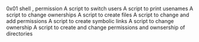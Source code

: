 0x01 shell , permission
A script to switch users
A script to print usenames
A script to change ownerships
A script to create files
A script to change and add permissions
A script to create symbolic links
A script to change ownership
A script to create and change permissions and ownsership of directories
